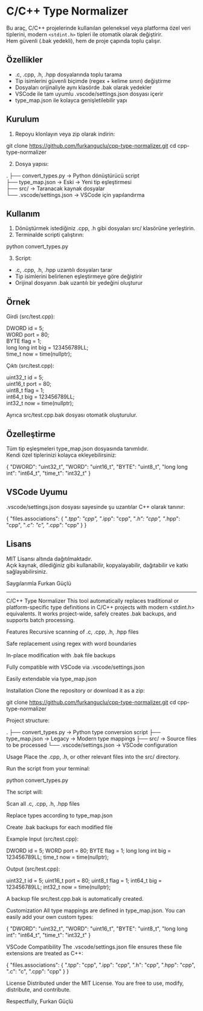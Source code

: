 # C/C++ Type Normalizer

Bu araç, C/C++ projelerinde kullanılan geleneksel veya platforma özel veri tiplerini, modern `<stdint.h>` tipleri ile otomatik olarak değiştirir.  
Hem güvenli (.bak yedekli), hem de proje çapında toplu çalışır.

## Özellikler

- .c, .cpp, .h, .hpp dosyalarında toplu tarama  
- Tip isimlerini güvenli biçimde (regex + kelime sınırı) değiştirme  
- Dosyaları orijinaliyle aynı klasörde .bak olarak yedekler  
- VSCode ile tam uyumlu .vscode/settings.json dosyası içerir  
- type_map.json ile kolayca genişletilebilir yapı

## Kurulum

1. Repoyu klonlayın veya zip olarak indirin:

git clone https://github.com/furkanguclu/cpp-type-normalizer.git
cd cpp-type-normalizer

2. Dosya yapısı:

.
├── convert_types.py       → Python dönüştürücü script  
├── type_map.json          → Eski → Yeni tip eşleştirmesi  
├── src/                   → Taranacak kaynak dosyalar  
└── .vscode/settings.json  → VSCode için yapılandırma

## Kullanım

1. Dönüştürmek istediğiniz .cpp, .h gibi dosyaları src/ klasörüne yerleştirin.  
2. Terminalde scripti çalıştırın:

python convert_types.py

3. Script:

- .c, .cpp, .h, .hpp uzantılı dosyaları tarar  
- Tip isimlerini belirlenen eşleştirmeye göre değiştirir  
- Orijinal dosyanın .bak uzantılı bir yedeğini oluşturur

## Örnek

Girdi (src/test.cpp):

DWORD id = 5;  
WORD port = 80;  
BYTE flag = 1;  
long long int big = 123456789LL;  
time_t now = time(nullptr);

Çıktı (src/test.cpp):

uint32_t id = 5;  
uint16_t port = 80;  
uint8_t flag = 1;  
int64_t big = 123456789LL;  
int32_t now = time(nullptr);

Ayrıca src/test.cpp.bak dosyası otomatik oluşturulur.

## Özelleştirme

Tüm tip eşleşmeleri type_map.json dosyasında tanımlıdır.  
Kendi özel tiplerinizi kolayca ekleyebilirsiniz:

{
  "DWORD": "uint32_t",
  "WORD": "uint16_t",
  "BYTE": "uint8_t",
  "long long int": "int64_t",
  "time_t": "int32_t"
}

## VSCode Uyumu

.vscode/settings.json dosyası sayesinde şu uzantılar C++ olarak tanınır:

{
  "files.associations": {
    "*.tpp": "cpp",
    "*.ipp": "cpp",
    "*.h": "cpp",
    "*.hpp": "cpp",
    "*.c": "c",
    "*.cpp": "cpp"
  }
}

## Lisans

MIT Lisansı altında dağıtılmaktadır.  
Açık kaynak, dilediğiniz gibi kullanabilir, kopyalayabilir, dağıtabilir ve katkı sağlayabilirsiniz.

Saygılarımla Furkan Güçlü




----------------------------------------------------------------------------------------------------------------------------------------------------------




C/C++ Type Normalizer
This tool automatically replaces traditional or platform-specific type definitions in C/C++ projects with modern <stdint.h> equivalents.
It works project-wide, safely creates .bak backups, and supports batch processing.

Features
Recursive scanning of .c, .cpp, .h, .hpp files

Safe replacement using regex with word boundaries

In-place modification with .bak file backups

Fully compatible with VSCode via .vscode/settings.json

Easily extendable via type_map.json

Installation
Clone the repository or download it as a zip:

git clone https://github.com/furkanguclu/cpp-type-normalizer.git
cd cpp-type-normalizer

Project structure:

.
├── convert_types.py → Python type conversion script
├── type_map.json → Legacy → Modern type mappings
├── src/ → Source files to be processed
└── .vscode/settings.json → VSCode configuration

Usage
Place the .cpp, .h, or other relevant files into the src/ directory.

Run the script from your terminal:

python convert_types.py

The script will:

Scan all .c, .cpp, .h, .hpp files

Replace types according to type_map.json

Create .bak backups for each modified file

Example
Input (src/test.cpp):

DWORD id = 5;
WORD port = 80;
BYTE flag = 1;
long long int big = 123456789LL;
time_t now = time(nullptr);

Output (src/test.cpp):

uint32_t id = 5;
uint16_t port = 80;
uint8_t flag = 1;
int64_t big = 123456789LL;
int32_t now = time(nullptr);

A backup file src/test.cpp.bak is automatically created.

Customization
All type mappings are defined in type_map.json.
You can easily add your own custom types:

{
"DWORD": "uint32_t",
"WORD": "uint16_t",
"BYTE": "uint8_t",
"long long int": "int64_t",
"time_t": "int32_t"
}

VSCode Compatibility
The .vscode/settings.json file ensures these file extensions are treated as C++:

{
"files.associations": {
".tpp": "cpp",
".ipp": "cpp",
".h": "cpp",
".hpp": "cpp",
".c": "c",
".cpp": "cpp"
}
}

License
Distributed under the MIT License.
You are free to use, modify, distribute, and contribute.

Respectfully,
Furkan Güçlü

